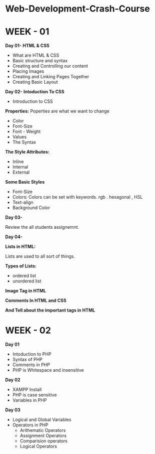 # Web-Development-Crash-Course

# WEEK - 01
  
**Day 01-** **HTML & CSS**

- What are HTML & CSS
- Basic structure and syntax
- Creating and Controlling our content
- Placing Images
- Creating and Linking Pages Together
- Creating Basic Layout

**Day 02-** **Intoduction To CSS**

- Introduction to CSS
    
**Properties:** Poperties are what we want to change
- Color
- Font-Size
- Font - Weight
- Values
- The Syntax
    
**The Style Attributes:**
- Inline
- Internal
- External

 **Some Basic Styles**
  - Font-Size
  - Colors: Colors can be set with keywords. rgb . hexagonal , HSL
  - Text-align
  - Background Color

**Day 03-**
 
 Review the all students assignemnt.

**Day 04-**

**Lists in HTML:**

Lists are used to all sort of things.

**Types of Lists:**
- ordered list 
- unordered list

**Image Tag in HTML**

**Comments In HTML and CSS**

**And Tell about the important tags in HTML**

# WEEK - 02 

**Day 01**

- Intoduction to PHP
- Syntax of PHP
- Comments in PHP
- PHP is Whitespace and insensitive

**Day 02**
 - XAMPP Install
 - PHP is case sensitive
 - Variables in PHP
 
  **Day 03**
 - Logical and Global Variables
 - Operators in PHP <br>
    - Arithematic Operators  <br>
    - Assignment Operators   <br>
    - Comparision operators   <br>
    - Logical Operators    <br>
  



















    


      
    
  
